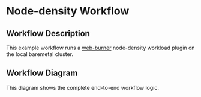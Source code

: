 # Node-density Workflow

## Workflow Description

This example workflow runs a [web-burner](https://github.com/redhat-performance/web-burner) node-density workload plugin on the local baremetal cluster.

## Workflow Diagram
This diagram shows the complete end-to-end workflow logic.


